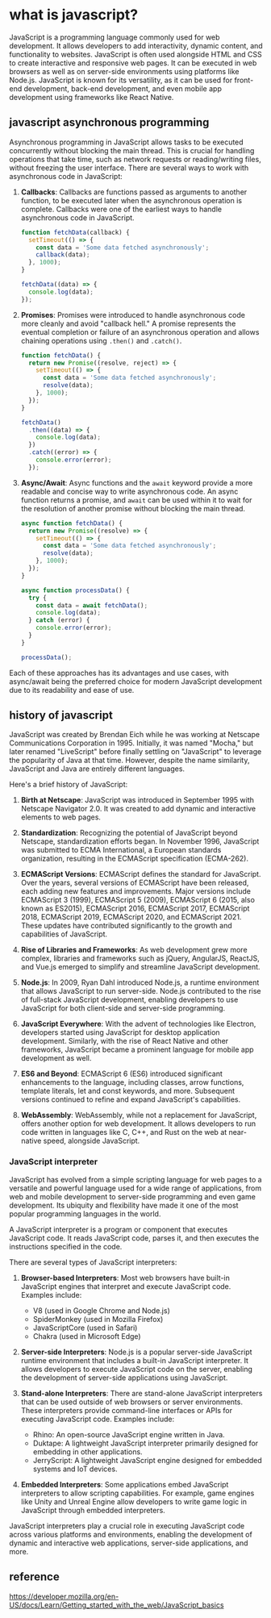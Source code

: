 # what is javascript?

JavaScript is a programming language commonly used for web development. It allows developers to add interactivity, dynamic content, and functionality to websites. JavaScript is often used alongside HTML and CSS to create interactive and responsive web pages. It can be executed in web browsers as well as on server-side environments using platforms like Node.js. JavaScript is known for its versatility, as it can be used for front-end development, back-end development, and even mobile app development using frameworks like React Native.

## javascript asynchronous programming

Asynchronous programming in JavaScript allows tasks to be executed concurrently without blocking the main thread. This is crucial for handling operations that take time, such as network requests or reading/writing files, without freezing the user interface. There are several ways to work with asynchronous code in JavaScript:

1. **Callbacks**: Callbacks are functions passed as arguments to another function, to be executed later when the asynchronous operation is complete. Callbacks were one of the earliest ways to handle asynchronous code in JavaScript.

   ```javascript
   function fetchData(callback) {
     setTimeout(() => {
       const data = 'Some data fetched asynchronously';
       callback(data);
     }, 1000);
   }

   fetchData((data) => {
     console.log(data);
   });
   ```

2. **Promises**: Promises were introduced to handle asynchronous code more cleanly and avoid "callback hell." A promise represents the eventual completion or failure of an asynchronous operation and allows chaining operations using `.then()` and `.catch()`.

   ```javascript
   function fetchData() {
     return new Promise((resolve, reject) => {
       setTimeout(() => {
         const data = 'Some data fetched asynchronously';
         resolve(data);
       }, 1000);
     });
   }

   fetchData()
     .then((data) => {
       console.log(data);
     })
     .catch((error) => {
       console.error(error);
     });
   ```

3. **Async/Await**: Async functions and the `await` keyword provide a more readable and concise way to write asynchronous code. An async function returns a promise, and `await` can be used within it to wait for the resolution of another promise without blocking the main thread.

   ```javascript
   async function fetchData() {
     return new Promise((resolve) => {
       setTimeout(() => {
         const data = 'Some data fetched asynchronously';
         resolve(data);
       }, 1000);
     });
   }

   async function processData() {
     try {
       const data = await fetchData();
       console.log(data);
     } catch (error) {
       console.error(error);
     }
   }

   processData();
   ```

Each of these approaches has its advantages and use cases, with async/await being the preferred choice for modern JavaScript development due to its readability and ease of use.

## history of javascript

JavaScript was created by Brendan Eich while he was working at Netscape Communications Corporation in 1995. Initially, it was named "Mocha," but later renamed "LiveScript" before finally settling on "JavaScript" to leverage the popularity of Java at that time. However, despite the name similarity, JavaScript and Java are entirely different languages.

Here's a brief history of JavaScript:

1. **Birth at Netscape**: JavaScript was introduced in September 1995 with Netscape Navigator 2.0. It was created to add dynamic and interactive elements to web pages.

2. **Standardization**: Recognizing the potential of JavaScript beyond Netscape, standardization efforts began. In November 1996, JavaScript was submitted to ECMA International, a European standards organization, resulting in the ECMAScript specification (ECMA-262).

3. **ECMAScript Versions**: ECMAScript defines the standard for JavaScript. Over the years, several versions of ECMAScript have been released, each adding new features and improvements. Major versions include ECMAScript 3 (1999), ECMAScript 5 (2009), ECMAScript 6 (2015, also known as ES2015), ECMAScript 2016, ECMAScript 2017, ECMAScript 2018, ECMAScript 2019, ECMAScript 2020, and ECMAScript 2021. These updates have contributed significantly to the growth and capabilities of JavaScript.

4. **Rise of Libraries and Frameworks**: As web development grew more complex, libraries and frameworks such as jQuery, AngularJS, ReactJS, and Vue.js emerged to simplify and streamline JavaScript development.

5. **Node.js**: In 2009, Ryan Dahl introduced Node.js, a runtime environment that allows JavaScript to run server-side. Node.js contributed to the rise of full-stack JavaScript development, enabling developers to use JavaScript for both client-side and server-side programming.

6. **JavaScript Everywhere**: With the advent of technologies like Electron, developers started using JavaScript for desktop application development. Similarly, with the rise of React Native and other frameworks, JavaScript became a prominent language for mobile app development as well.

7. **ES6 and Beyond**: ECMAScript 6 (ES6) introduced significant enhancements to the language, including classes, arrow functions, template literals, let and const keywords, and more. Subsequent versions continued to refine and expand JavaScript's capabilities.

8. **WebAssembly**: WebAssembly, while not a replacement for JavaScript, offers another option for web development. It allows developers to run code written in languages like C, C++, and Rust on the web at near-native speed, alongside JavaScript.

### JavaScript interpreter

JavaScript has evolved from a simple scripting language for web pages to a versatile and powerful language used for a wide range of applications, from web and mobile development to server-side programming and even game development. Its ubiquity and flexibility have made it one of the most popular programming languages in the world.

A JavaScript interpreter is a program or component that executes JavaScript code. It reads JavaScript code, parses it, and then executes the instructions specified in the code.

There are several types of JavaScript interpreters:

1. **Browser-based Interpreters**: Most web browsers have built-in JavaScript engines that interpret and execute JavaScript code. Examples include:
   - V8 (used in Google Chrome and Node.js)
   - SpiderMonkey (used in Mozilla Firefox)
   - JavaScriptCore (used in Safari)
   - Chakra (used in Microsoft Edge)

2. **Server-side Interpreters**: Node.js is a popular server-side JavaScript runtime environment that includes a built-in JavaScript interpreter. It allows developers to execute JavaScript code on the server, enabling the development of server-side applications using JavaScript.

3. **Stand-alone Interpreters**: There are stand-alone JavaScript interpreters that can be used outside of web browsers or server environments. These interpreters provide command-line interfaces or APIs for executing JavaScript code. Examples include:
   - Rhino: An open-source JavaScript engine written in Java.
   - Duktape: A lightweight JavaScript interpreter primarily designed for embedding in other applications.
   - JerryScript: A lightweight JavaScript engine designed for embedded systems and IoT devices.

4. **Embedded Interpreters**: Some applications embed JavaScript interpreters to allow scripting capabilities. For example, game engines like Unity and Unreal Engine allow developers to write game logic in JavaScript through embedded interpreters.

JavaScript interpreters play a crucial role in executing JavaScript code across various platforms and environments, enabling the development of dynamic and interactive web applications, server-side applications, and more.

## reference

 <https://developer.mozilla.org/en-US/docs/Learn/Getting_started_with_the_web/JavaScript_basics>
